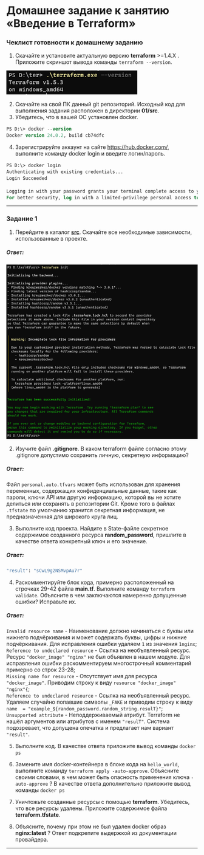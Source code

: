 # Домашнее задание к занятию «Введение в Terraform»

### Чеклист готовности к домашнему заданию

1. Скачайте и установите актуальную версию **terraform** >=1.4.X . Приложите скриншот вывода команды ```terraform --version```.

![](images/0.1.PNG)

2. Скачайте на свой ПК данный git репозиторий. Исходный код для выполнения задания расположен в директории **01/src**.
3. Убедитесь, что в вашей ОС установлен docker.

```ps
PS D:\> docker --version
Docker version 24.0.2, build cb74dfc
```
 
4. Зарегистрируйте аккаунт на сайте https://hub.docker.com/, выполните команду docker login и введите логин/пароль.

```ps
PS D:\> docker login
Authenticating with existing credentials...
Login Succeeded

Logging in with your password grants your terminal complete access to your account.
For better security, log in with a limited-privilege personal access token. Learn more at https://docs.docker.com/go/access-tokens/
```

------

### Задание 1

1. Перейдите в каталог [**src**](https://github.com/netology-code/ter-homeworks/tree/main/01/src). Скачайте все необходимые зависимости, использованные в проекте.

##### Ответ:
![](images/1.1.PNG)   


2. Изучите файл **.gitignore**. В каком terraform файле согласно этому .gitignore допустимо сохранить личную, секретную информацию?

##### Ответ:
Файл `personal.auto.tfvars` может быть использован для хранения переменных, содержащих конфиденциальные данные, такие как пароли, ключи API или другую информацию, которой вы не хотите делиться или сохранять в репозитории Git. Кроме того в файлах `.tfstate` по умолчанию хранится секретная информация, не предназначенная для широкого круга лиц.

3. Выполните код проекта. Найдите  в State-файле секретное содержимое созданного ресурса **random_password**, пришлите в качестве ответа конкретный ключ и его значение.

##### Ответ:
```tf
"result": "sCwL9g2NSMvpAu7r"
```

4. Раскомментируйте блок кода, примерно расположенный на строчках 29-42 файла **main.tf**. Выполните команду ```terraform validate```. Объясните в чем заключаются намеренно допущенные ошибки? Исправьте их.

##### Ответ:
`Invalid resource name` - Наименование должно начинаться с буквы или нижнего подчёркивания и может содержать буквы, цифры и нижние подчёркивания. Для исправления ошибки удаляем `1` из значения `1nginx`;  
`Reference to undeclared resource` - Ссылка на необъявленный ресурс. Ресурс `"docker_image" "nginx"` не был объявлен в нашем модуле. Для исправления ошибки раскомментируем многострочный комментарий примерно со строк 23-28;  
`Missing name for resource` - Отсутствует имя для ресурса `"docker_image"`. Приводим строку к виду `resource "docker_image" "nginx"{`;  
`Reference to undeclared resource` - Ссылка на необъявленный ресурс. Удаляем случайно попавшие символы `_FAKE` и приводим строку к виду `name  = "example_${random_password.random_string.resulT}"`;  
`Unsupported attribute` - Неподдерживаемый атрибут. Terraform не нашёл аргументов или атрибутов с именем `"resulT"`. Система подозревает, что допущена опечатка и предлагает нам вариант `"result"`.

5. Выполните код. В качестве ответа приложите вывод команды ```docker ps```



6. Замените имя docker-контейнера в блоке кода на ```hello_world```, выполните команду ```terraform apply -auto-approve```. Объясните своими словами, в чем может быть опасность применения ключа  ```-auto-approve``` ? В качестве ответа дополнительно приложите вывод команды ```docker ps```



7. Уничтожьте созданные ресурсы с помощью **terraform**. Убедитесь, что все ресурсы удалены. Приложите содержимое файла **terraform.tfstate**.


8. Объясните, почему при этом не был удален docker образ **nginx:latest** ? Ответ подкрепите выдержкой из документации провайдера.


------
